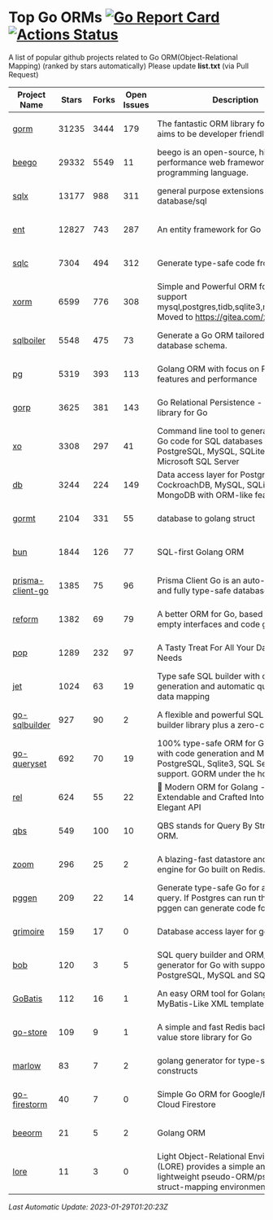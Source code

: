 # Top Go ORMs [![Go Report Card](https://goreportcard.com/badge/github.com/d-tsuji/awesome-go-orms)](https://goreportcard.com/report/github.com/d-tsuji/awesome-go-orms) [![Actions Status](https://github.com/d-tsuji/awesome-go-orms/workflows/CI/badge.svg)](https://github.com/d-tsuji/awesome-go-orms/actions)
A list of popular github projects related to Go ORM(Object-Relational Mapping) (ranked by stars automatically)
Please update **list.txt** (via Pull Request)

| Project Name | Stars | Forks | Open Issues | Description | Last Update |
| ------------ | ----- | ----- | ----------- | ----------- | ----------- |
| [gorm](https://github.com/go-gorm/gorm) | 31235 | 3444 | 179 | The fantastic ORM library for Golang, aims to be developer friendly | 2023-01-28 15:11:32 |
| [beego](https://github.com/beego/beego) | 29332 | 5549 | 11 | beego is an open-source, high-performance web framework for the Go programming language. | 2023-01-28 13:40:41 |
| [sqlx](https://github.com/jmoiron/sqlx) | 13177 | 988 | 311 | general purpose extensions to golang's database/sql | 2023-01-28 20:53:19 |
| [ent](https://github.com/ent/ent) | 12827 | 743 | 287 | An entity framework for Go | 2023-01-29 01:16:19 |
| [sqlc](https://github.com/kyleconroy/sqlc) | 7304 | 494 | 312 | Generate type-safe code from SQL | 2023-01-28 20:35:10 |
| [xorm](https://github.com/go-xorm/xorm) | 6599 | 776 | 308 | Simple and Powerful ORM for Go, support mysql,postgres,tidb,sqlite3,mssql,oracle, Moved to https://gitea.com/xorm/xorm | 2023-01-28 06:43:34 |
| [sqlboiler](https://github.com/volatiletech/sqlboiler) | 5548 | 475 | 73 | Generate a Go ORM tailored to your database schema. | 2023-01-28 15:23:10 |
| [pg](https://github.com/go-pg/pg) | 5319 | 393 | 113 | Golang ORM with focus on PostgreSQL features and performance | 2023-01-28 06:30:16 |
| [gorp](https://github.com/go-gorp/gorp) | 3625 | 381 | 143 | Go Relational Persistence - an ORM-ish library for Go | 2023-01-20 06:19:22 |
| [xo](https://github.com/xo/xo) | 3308 | 297 | 41 | Command line tool to generate idiomatic Go code for SQL databases supporting PostgreSQL, MySQL, SQLite, Oracle, and Microsoft SQL Server | 2023-01-28 13:54:14 |
| [db](https://github.com/upper/db) | 3244 | 224 | 149 | Data access layer for PostgreSQL, CockroachDB, MySQL, SQLite and MongoDB with ORM-like features. | 2023-01-28 15:07:34 |
| [gormt](https://github.com/xxjwxc/gormt) | 2104 | 331 | 55 | database to golang struct | 2023-01-28 03:00:59 |
| [bun](https://github.com/uptrace/bun) | 1844 | 126 | 77 | SQL-first Golang ORM | 2023-01-27 14:18:27 |
| [prisma-client-go](https://github.com/prisma/prisma-client-go) | 1385 | 75 | 96 | Prisma Client Go is an auto-generated and fully type-safe database client | 2023-01-27 13:28:08 |
| [reform](https://github.com/go-reform/reform) | 1382 | 69 | 79 | A better ORM for Go, based on non-empty interfaces and code generation. | 2023-01-19 09:04:14 |
| [pop](https://github.com/gobuffalo/pop) | 1289 | 232 | 97 | A Tasty Treat For All Your Database Needs | 2023-01-28 11:48:07 |
| [jet](https://github.com/go-jet/jet) | 1024 | 63 | 19 | Type safe SQL builder with code generation and automatic query result data mapping | 2023-01-27 17:05:33 |
| [go-sqlbuilder](https://github.com/huandu/go-sqlbuilder) | 927 | 90 | 2 | A flexible and powerful SQL string builder library plus a zero-config ORM. | 2023-01-28 18:17:54 |
| [go-queryset](https://github.com/jirfag/go-queryset) | 692 | 70 | 19 | 100% type-safe ORM for Go (Golang) with code generation and MySQL, PostgreSQL, Sqlite3, SQL Server support. GORM under the hood. | 2022-12-30 10:23:02 |
| [rel](https://github.com/go-rel/rel) | 624 | 55 | 22 | :gem: Modern ORM for Golang - Testable, Extendable and Crafted Into a Clean and Elegant API | 2023-01-28 18:43:03 |
| [qbs](https://github.com/coocood/qbs) | 549 | 100 | 10 | QBS stands for Query By Struct. A Go ORM. | 2022-09-09 08:32:11 |
| [zoom](https://github.com/albrow/zoom) | 296 | 25 | 2 | A blazing-fast datastore and querying engine for Go built on Redis. | 2022-12-17 18:45:31 |
| [pggen](https://github.com/jschaf/pggen) | 209 | 22 | 14 | Generate type-safe Go for any Postgres query. If Postgres can run the query, pggen can generate code for it. | 2023-01-28 15:20:27 |
| [grimoire](https://github.com/Fs02/grimoire) | 159 | 17 | 0 | Database access layer for golang | 2022-12-21 15:18:02 |
| [bob](https://github.com/stephenafamo/bob) | 120 | 3 | 5 | SQL query builder and ORM/Factory generator for Go with support for PostgreSQL, MySQL and SQLite | 2023-01-28 23:40:00 |
| [GoBatis](https://github.com/mei-rune/GoBatis) | 112 | 16 | 1 | An easy ORM tool for Golang, support MyBatis-Like XML template SQL | 2023-01-28 12:39:26 |
| [go-store](https://github.com/gosuri/go-store) | 109 | 9 | 1 | A simple and fast Redis backed key-value store library for Go | 2022-09-27 09:00:46 |
| [marlow](https://github.com/dadleyy/marlow) | 83 | 7 | 2 | golang generator for type-safe sql api constructs | 2023-01-28 13:13:25 |
| [go-firestorm](https://github.com/jschoedt/go-firestorm) | 40 | 7 | 0 | Simple Go ORM for Google/Firebase Cloud Firestore | 2023-01-20 21:11:28 |
| [beeorm](https://github.com/latolukasz/beeorm) | 21 | 5 | 2 | Golang ORM | 2023-01-23 19:23:56 |
| [lore](https://github.com/abrahambotros/lore) | 11 | 3 | 0 | Light Object-Relational Environment (LORE) provides a simple and lightweight pseudo-ORM/pseudo-struct-mapping environment for Go | 2022-09-27 09:01:01 |

*Last Automatic Update: 2023-01-29T01:20:23Z*